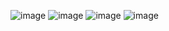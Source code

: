 ![image](https://github.com/MainUps/TrustUDP/assets/48703334/cf4273a5-fee3-4165-bce8-9b74fc744e43)
![image](https://github.com/MainUps/TrustUDP/assets/48703334/91275240-68c4-4ba7-ab59-63235ff6ae91)
![image](https://github.com/MainUps/TrustUDP/assets/48703334/cbd5c550-b7c9-4053-8f0d-f5f6e7b04d32)
![image](https://github.com/MainUps/TrustUDP/assets/48703334/7d2fed98-eb3e-4559-9d68-5bdda646a7ef)

